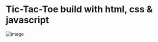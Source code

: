 # Tic-Tac-Toe build with html, css & javascript
![image](https://github.com/muhammadabir64/tic-tac-toe/assets/51321911/dc7a2ef3-c161-4bec-882d-d26160fa6c7f)
